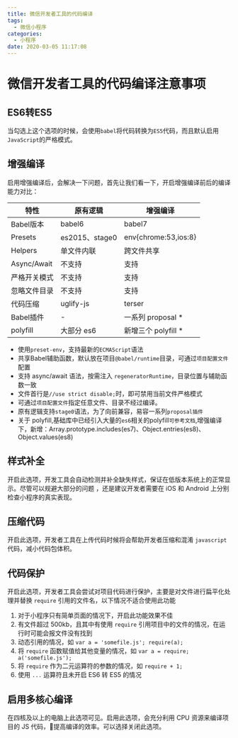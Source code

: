 ```yaml
---
title: 微信开发者工具的代码编译
tags:
  - 微信小程序
categories:
  - 小程序
date: 2020-03-05 11:17:08
---
```

# 微信开发者工具的代码编译注意事项

## ES6转ES5

当勾选上这个选项的时候，会使用`babel`将代码转换为`ES5`代码，而且默认启用`JavaScript`的严格模式。

## 增强编译

启用增强编译后，会解决一下问题，首先让我们看一下，开启增强编译前后的编译能力对比：

| 特性         | 原有逻辑       | 增强编译             |
| ------------ | -------------- | -------------------- |
| Babel版本    | babel6         | babel7               |
| Presets      | es2015、stage0 | env{chrome:53,ios:8} |
| Helpers      | 单文件内联     | 跨文件共享           |
| Async/Await  | 不支持         | 支持                 |
| 严格开关模式 | 不支持         | 支持                 |
| 忽略文件目录 | 不支持         | 支持                 |
| 代码压缩     | uglify-js      | terser               |
| Babel插件    | -              | 一系列 proposal *    |
| polyfill     | 大部分 es6     | 新增三个 polyfill *  |

+ 使用`preset-env`，支持最新的`ECMAScript`语法
+ 共享Babel辅助函数，默认放在项目`@babel/runtime`目录，可通过`项目配置文件`配置
+ 支持 async/await 语法，按需注入 `regeneratorRuntime`，目录位置与辅助函数一致
+ 文件首行是`//use strict disable;`时，即可禁用当前文件严格模式
+ 可通过`项目配置文件`指定任意文件、目录不经过编译。
+ 原有逻辑支持`stage0`语法，为了向前兼容，易容一系列`proposal插件`
+ 关于 polyfill,基础库中已经引入大量的`es6`相关的polyfill`可参考文档`,增强编译下，新增：Array.prototype.includes(es7)、Object.entries(es8)、Object.values(es8)

## 样式补全

开启此选项，开发工具会自动检测并补全缺失样式，保证在低版本系统上的正常显示。尽管可以规避大部分的问题 ，还是建议开发者需要在 iOS 和 Android 上分别检查小程序的真实表现。

## 压缩代码

开启此选项，开发者工具在上传代码时候将会帮助开发者压缩和混淆 `javascript` 代码，减小代码包体积。

## 代码保护

开启此选项，开发者工具会尝试对项目代码进行保护，主要是对文件进行扁平化处理并替换 `require` 引用的文件名，以下情况不适合使用此功能

1. 对于小程序只有简单页面的情况下，开启此功能效果不佳
2. 有文件超过 500kb，且其中有使用 `require` 引用项目中的文件的情况，在运行时可能会报文件没有找到
3. 动态引用的情况，如 `var a = 'somefile.js'; require(a);`
4. 将 `require` 函数赋值给其他变量的情况，如 `var a = require; a('somefile.js');`
5. 将 `require` 作为二元运算符的参数的情况，如 `require + 1;`
6. 使用 `...` 运算符且未开启 ES6 转 ES5 的情况

## 启用多核心编译

在四核及以上的电脑上此选项可见。启用此选项，会充分利用 CPU 资源来编译项目的 JS 代码，提高编译的效率。可以选择关闭此选项。
